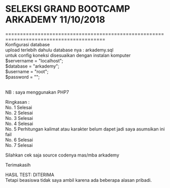 # SELEKSI GRAND BOOTCAMP ARKADEMY 11/10/2018
========================================================================================<br>
Konfigurasi database <br>
upload terlebih dahulu database nya : arkademy.sql<br>
untuk config koneksi disesuaikan dengan instalan komputer <br>
$servername		= "localhost";<br>
$database 		= "arkademy";<br>
$username		= "root";<br>
$password		= ""; <br><br>

NB : saya menggunakan PHP7 <br>

Ringkasan : <br>
No. 1 Selesai<br>
No. 2 Selesai<br>
No. 3 Selesai<br>
No. 4 Selesai<br>
No. 5 Perhitungan kalimat atau karakter belum dapet jadi saya asumsikan ini fail<br>
No. 6 Selesai<br>
No. 7 Selesai<br>

Silahkan cek saja source codenya mas/mba arkademy


Terimakasih <br>

HASIL TEST: DITERIMA<br>
Tetapi beasiswa tidak saya ambil karena ada beberapa alasan pribadi.
